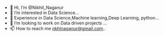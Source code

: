 - 👋 Hi, I’m @Nikhil_Naganur
- 👀 I’m interested in Data Science...
- 🌱 Experience in Data Science,Machine learning,Deep Learning, python...
- 💞️ I’m looking to work on Data driven projects ...
- 📫 How to reach me nkhlnaganur@gmail.com..

